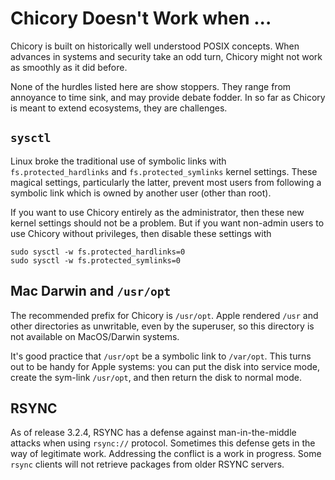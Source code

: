 # Chicory Doesn't Work when ...

Chicory is built on historically well understood POSIX concepts.
When advances in systems and security take an odd turn,
Chicory might not work as smoothly as it did before.

None of the hurdles listed here are show stoppers.
They range from annoyance to time sink, and may provide debate fodder.
In so far as Chicory is meant to extend ecosystems, they are challenges.

## `sysctl`

Linux broke the traditional use of symbolic links with
`fs.protected_hardlinks` and `fs.protected_symlinks` kernel settings.
These magical settings, particularly the latter, prevent most users from
following a symbolic link which is owned by another user (other than root).

If you want to use Chicory entirely as the administrator,
then these new kernel settings should not be a problem.
But if you want non-admin users to use Chicory without privileges,
then disable these settings with

    sudo sysctl -w fs.protected_hardlinks=0
    sudo sysctl -w fs.protected_symlinks=0

## Mac Darwin and `/usr/opt`

The recommended prefix for Chicory is `/usr/opt`.
Apple rendered `/usr` and other directories as unwritable, even by the
superuser, so this directory is not available on MacOS/Darwin systems.

It's good practice that `/usr/opt` be a symbolic link to `/var/opt`.
This turns out to be handy for Apple systems: you can put the disk
into service mode, create the sym-link `/usr/opt`, and then return
the disk to normal mode.

## RSYNC

As of release 3.2.4, RSYNC has a defense against man-in-the-middle
attacks when using `rsync://` protocol. Sometimes this defense gets
in the way of legitimate work. Addressing the conflict is a work in
progress. Some `rsync` clients will not retrieve packages from older
RSYNC servers.


